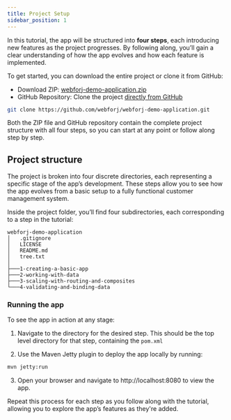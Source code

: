 ```yaml
---
title: Project Setup
sidebar_position: 1
---
```


In this tutorial, the app will be structured into **four steps**, each introducing new features as the project progresses. By following along, you’ll gain a clear understanding of how the app evolves and how each feature is implemented.

To get started, you can download the entire project or clone it from GitHub:
<!-- vale off -->
- Download ZIP: [webforj-demo-application.zip](../../../static/files/webforj-demo-application.zip)
- GitHub Repository: Clone the project [directly from GitHub](https://github.com/webforj/webforj-demo-application)
<!-- vale on -->
```bash
git clone https://github.com/webforj/webforj-demo-application.git
```

Both the ZIP file and GitHub repository contain the complete project structure with all four steps, so you can start at any point or follow along step by step.

## Project structure

The project is broken into four discrete directories, each representing a specific stage of the app’s development. These steps allow you to see how the app evolves from a basic setup to a fully functional customer management system.

Inside the project folder, you’ll find four subdirectories, each corresponding to a step in the tutorial:

```
webforj-demo-application
│   .gitignore
│   LICENSE
│   README.md
│   tree.txt
│
├───1-creating-a-basic-app  
├───2-working-with-data
├───3-scaling-with-routing-and-composites
└───4-validating-and-binding-data
```

### Running the app

To see the app in action at any stage:

1) Navigate to the directory for the desired step. This should be the top level directory for that step, containing the `pom.xml`

2) Use the Maven Jetty plugin to deploy the app locally by running:

```bash
mvn jetty:run
```

3) Open your browser and navigate to http://localhost:8080 to view the app.

Repeat this process for each step as you follow along with the tutorial, allowing you to explore the app’s features as they're added.